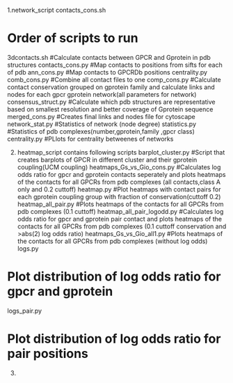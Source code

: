 1.network_script
contacts_cons.sh
# Order of scripts to run
3dcontacts.sh
#Calculate contacts between GPCR and Gprotein in pdb structures
contacts_cons.py
#Map contacts to positions from sifts for each of pdb
ann_cons.py
#Map contacts to GPCRDb positions
centrality.py
comb_cons.py
#Combine all contact files to one
comp_cons.py
#Calculate contact conservation grouped on gprotein family and calculate links and nodes for each gpcr gprotein network(all parameters for network)
consensus_struct.py
#Calculate which pdb structures are representative based on smallest resolution and better coverage of Gprotein sequence
merged_cons.py
#Creates final links and nodes file for cytoscape
network_stat.py
#Statistics of network (node degree)
statistics.py
#Statistics of pdb complexes(number,gprotein,family ,gpcr class)
centrality.py
#PLlots for centrality betweenes of networks

2. heatmap_script contains following scripts
barplot_cluster.py
#Script that creates barplots of GPCR in different cluster and their gprotein coupling(UCM coupling)
heatmaps_Gs_vs_Gio_cons.py
#Calculates log odds ratio for gpcr and gprotein contacts seperately and plots heatmaps of the contacts for all GPCRs from pdb complexes (all contacts,class A only and 0.2 cuttoff)
heatmap.py
#Plot heatmaps with contact pairs for each gprotein coupling group with fraction of conservation(cuttoff 0.2)
heatmap_all_pair.py
#Plots heatmaps of the contacts for all GPCRs from pdb complexes (0.1 cuttoff)
heatmap_all_pair_logodd.py
#Calculates log odds ratio for gpcr and gprotein pair contact and plots heatmaps of the contacts for all GPCRs from pdb complexes (0.1 cuttoff conservation and >abs(2) log odds ratio)
heatmaps_Gs_vs_Gio_all1.py
#Plots heatmaps of the contacts for all GPCRs from pdb complexes (without log odds)
logs.py
# Plot distribution of log odds ratio for gpcr and gprotein 
logs_pair.py
# Plot distribution of log odds ratio for pair positions


3.
